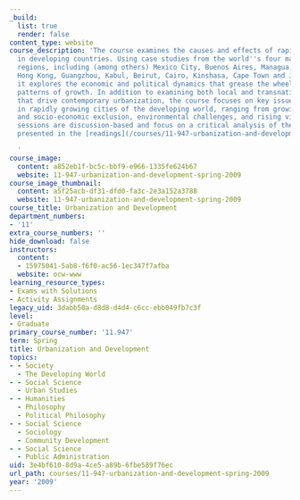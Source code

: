 ```yaml
---
_build:
  list: true
  render: false
content_type: website
course_description: 'The course examines the causes and effects of rapid urbanization
  in developing countries. Using case studies from the world''s four major developing
  regions, including (among others) Mexico City, Buenos Aires, Managua, Singapore,
  Hong Kong, Guangzhou, Kabul, Beirut, Cairo, Kinshasa, Cape Town and Johannesburg,
  it explores the economic and political dynamics that grease the wheels of contemporary
  patterns of growth. In addition to examining both local and transnational forces
  that drive contemporary urbanization, the course focuses on key issues that emerge
  in rapidly growing cities of the developing world, ranging from growing income inequality
  and socio-economic exclusion, environmental challenges, and rising violence. Class
  sessions are discussion-based and focus on a critical analysis of the arguments
  presented in the [readings](/courses/11-947-urbanization-and-development-spring-2009/pages/readings).

  '
course_image:
  content: a852eb1f-bc5c-bbf9-e966-1335fe624b67
  website: 11-947-urbanization-and-development-spring-2009
course_image_thumbnail:
  content: a5f25acb-df31-dfd0-fa3c-2e3a152a3788
  website: 11-947-urbanization-and-development-spring-2009
course_title: Urbanization and Development
department_numbers:
- '11'
extra_course_numbers: ''
hide_download: false
instructors:
  content:
  - 15975041-5ab8-f6f0-ac56-1ec347f7afba
  website: ocw-www
learning_resource_types:
- Exams with Solutions
- Activity Assignments
legacy_uid: 3dabb50a-d8d8-d4d4-c6cc-ebb049fb7c3f
level:
- Graduate
primary_course_number: '11.947'
term: Spring
title: Urbanization and Development
topics:
- - Society
  - The Developing World
- - Social Science
  - Urban Studies
- - Humanities
  - Philosophy
  - Political Philosophy
- - Social Science
  - Sociology
  - Community Development
- - Social Science
  - Public Administration
uid: 3e4bf610-8d9a-4ce5-a89b-6fbe589f76ec
url_path: courses/11-947-urbanization-and-development-spring-2009
year: '2009'
---
```

